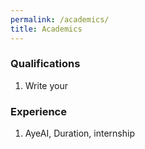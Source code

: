 ```yaml
---
permalink: /academics/
title: Academics
---
```


### Qualifications
1. Write your

### Experience
1. AyeAI, Duration, internship


